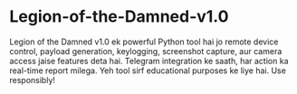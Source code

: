 # Legion-of-the-Damned-v1.0
Legion of the Damned v1.0 ek powerful Python tool hai jo remote device control, payload generation, keylogging, screenshot capture, aur camera access jaise features deta hai. Telegram integration ke saath, har action ka real-time report milega. Yeh tool sirf educational purposes ke liye hai. Use responsibly!
